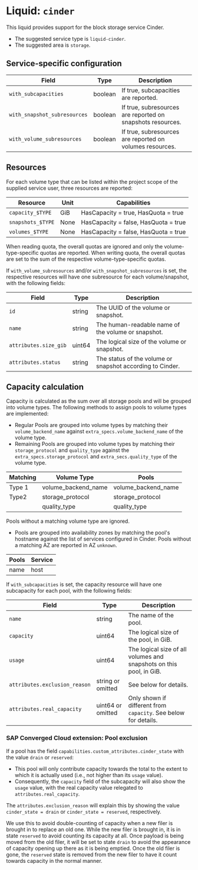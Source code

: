 # Liquid: `cinder`

This liquid provides support for the block storage service Cinder.

- The suggested service type is `liquid-cinder`.
- The suggested area is `storage`.

## Service-specific configuration

| Field                        | Type    | Description                                                |
| ---------------------------- | ------- | ---------------------------------------------------------- |
| `with_subcapacities`         | boolean | If true, subcapacities are reported.                       |
| `with_snapshot_subresources` | boolean | If true, subresources are reported on snapshots resources. |
| `with_volume_subresources`   | boolean | If true, subresources are reported on volumes resources.   |

## Resources

For each volume type that can be listed within the project scope of the supplied service user, three resources are reported:

| Resource          | Unit | Capabilities                         |
| ----------------- | ---- | ------------------------------------ |
| `capacity_$TYPE`  | GiB  | HasCapacity = true, HasQuota = true  |
| `snapshots_$TYPE` | None | HasCapacity = false, HasQuota = true |
| `volumes_$TYPE`   | None | HasCapacity = false, HasQuota = true |

When reading quota, the overall quotas are ignored and only the volume-type-specific quotas are reported.
When writing quota, the overall quotas are set to the sum of the respective volume-type-specific quotas.

If `with_volume_subresources` and/or `with_snapshot_subresources` is set, the respective resources will have one subresource for each volume/snapshot, with the following fields:

| Field                 | Type   | Description                                               |
| --------------------- | ------ | --------------------------------------------------------- |
| `id`                  | string | The UUID of the volume or snapshot.                       |
| `name`                | string | The human-readable name of the volume or snapshot.        |
| `attributes.size_gib` | uint64 | The logical size of the volume or snapshot.               |
| `attributes.status`   | string | The status of the volume or snapshot according to Cinder. |

## Capacity calculation

Capacity is calculated as the sum over all storage pools and will be grouped into volume types.
The following methods to assign pools to volume types are implemented:

- Regular Pools are grouped into volume types by matching their `volume_backend_name` against `extra_specs.volume_backend_name` of the volume type.
- Remaining Pools are grouped into volume types by matching their `storage_protocol` and `quality_type` against the `extra_specs.storage_protocol` and
  `extra_secs.quality_type` of the volume type.

| Matching | Volume Type         | Pools               |
| -------- | ------------------- | ------------------- |
| Type 1   | volume_backend_name | volume_backend_name |
| Type2    | storage_protocol    | storage_protocol    |
|          | quality_type        | quality_type        |

Pools without a matching volume type are ignored.

- Pools are grouped into availability zones by matching the pool's hostname against the list of services configured in Cinder.
  Pools without a matching AZ are reported in AZ `unknown`.

| Pools | Service |
| ----- | ------- |
| name  | host    |

If `with_subcapacities` is set, the capacity resource will have one subcapacity for each pool, with the following fields:

| Field                         | Type              | Description                                                         |
| ----------------------------- | ----------------- | ------------------------------------------------------------------- |
| `name`                        | string            | The name of the pool.                                               |
| `capacity`                    | uint64            | The logical size of the pool, in GiB.                               |
| `usage`                       | uint64            | The logical size of all volumes and snapshots on this pool, in GiB. |
| `attributes.exclusion_reason` | string or omitted | See below for details.                                              |
| `attributes.real_capacity`    | uint64 or omitted | Only shown if different from `capacity`. See below for details.     |

### SAP Converged Cloud extension: Pool exclusion

If a pool has the field `capabilities.custom_attributes.cinder_state` with the value `drain` or `reserved`:

- This pool will only contribute capacity towards the total to the extent to which it is actually used (i.e., not higher than its `usage` value).
- Consequently, the `capacity` field of the subcapacity will also show the `usage` value, with the real capacity value relegated to `attributes.real_capacity`.

The `attributes.exclusion_reason` will explain this by showing the value `cinder_state = drain` or `cinder_state = reserved`, respectively.

We use this to avoid double-counting of capacity when a new filer is brought in to replace an old one.
While the new filer is brought in, it is in state `reserved` to avoid counting its capacity at all.
Once payload is being moved from the old filer, it will be set to state `drain` to avoid the appearance of capacity opening up there as it is being emptied.
Once the old filer is gone, the `reserved` state is removed from the new filer to have it count towards capacity in the normal manner.

